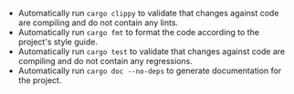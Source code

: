 - Automatically run `cargo clippy` to validate that changes against code are compiling and do not contain any lints.
- Automatically run `cargo fmt` to format the code according to the project's style guide.
- Automatically run `cargo test` to validate that changes against code are compiling and do not contain any regressions.
- Automatically run `cargo doc --no-deps` to generate documentation for the project.